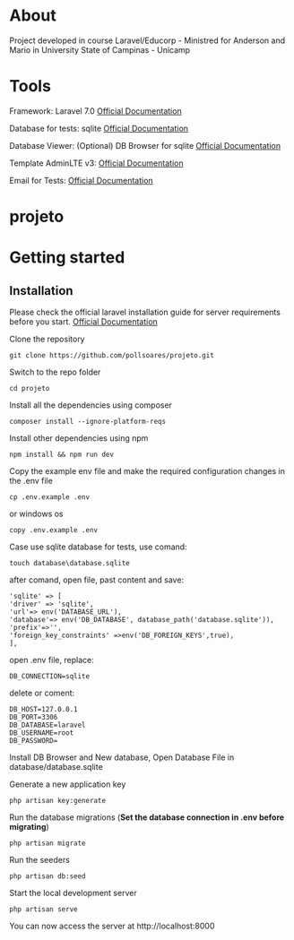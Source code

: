 # About

Project developed in course Laravel/Educorp - Ministred for 
Anderson and Mario in University State of Campinas - Unicamp

# Tools

Framework: Laravel 7.0 [Official Documentation](https://laravel.com/docs/7.x)

Database for tests: sqlite [Official Documentation](https://www.sqlite.org/index.html)

Database Viewer: (Optional) DB Browser for sqlite [Official Documentation](https://sqlitebrowser.org/)

Template AdminLTE v3: [Official Documentation](https://adminlte.io/themes/v3/)

Email for Tests: [Official Documentation](https://mailtrap.io/)

# projeto

# Getting started

## Installation

Please check the official laravel installation guide for server requirements before you start. [Official Documentation](https://laravel.com/docs/7.x)


Clone the repository

    git clone https://github.com/pollsoares/projeto.git

Switch to the repo folder

    cd projeto

Install all the dependencies using composer

    composer install --ignore-platform-reqs
    
Install other dependencies using npm

    npm install && npm run dev

Copy the example env file and make the required configuration changes in the .env file

    cp .env.example .env
    
or windows os

    copy .env.example .env
    
Case use sqlite database for tests, use comand:

    touch database\database.sqlite
    
after comand, open file, past content and save:
    
    'sqlite' => [
    'driver' => 'sqlite',
    'url'=> env('DATABASE_URL'),
    'database'=> env('DB_DATABASE', database_path('database.sqlite')),
    'prefix'=>'',
    'foreign_key_constraints' =>env('DB_FOREIGN_KEYS',true),
    ],
    
open .env file, replace:

    DB_CONNECTION=sqlite
    
delete or coment:

    DB_HOST=127.0.0.1
    DB_PORT=3306
    DB_DATABASE=laravel
    DB_USERNAME=root
    DB_PASSWORD=
    
Install DB Browser and New database, Open Database File in database/database.sqlite 

Generate a new application key

    php artisan key:generate

Run the database migrations (**Set the database connection in .env before migrating**)

    php artisan migrate

Run the seeders

    php artisan db:seed


Start the local development server

    php artisan serve

You can now access the server at http://localhost:8000
